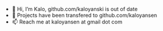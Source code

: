 - 👋 Hi, I’m Kalo, github.com/kaloyanski is out of date
- 🌱 Projects have been transfered to github.com/kaloyansen 
- 📫 Reach me at kaloyansen at gmail dot com

<!---
kaloyanski/kaloyanski is a ✨ special ✨ repository because its `README.md` (this file) appears on your GitHub profile.
You can click the Preview link to take a look at your changes.
--->
